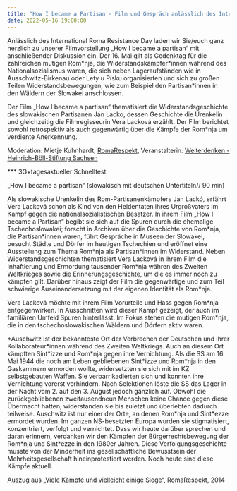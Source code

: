 ```yaml
---
title: "How I became a Partisan - Film und Gespräch anlässlich des International Roma Resistance Day mit der Filmemacherin Vera Lacková"
date: 2022-05-16 19:00:00
---
```


Anlässlich des International Roma Resistance Day laden wir Sie/euch ganz herzlich zu unserer Filmvorstellung „How I became a partisan“ mit anschließender Diskussion ein. Der 16. Mai gilt als Gedenktag für die zahlreichen mutigen Rom\*nja, die Widerstandskämpfer\*innen während des Nationalsozialismus waren, die sich neben Lageraufständen wie in Ausschwitz-Birkenau oder Lety u Písku organisierten und sich zu großen Teilen Widerstandsbewegungen, wie zum Beispiel den Partisan\*innen in den Wäldern der Slowakei anschlossen.

Der Film „How I became a partisan“ thematisiert die Widerstandsgeschichte des slowakischen Partisanen Ján Lacko, dessen Geschichte die Urenkelin und gleichzeitig die Filmregisseurin Vera Lacková erzählt. Der Film berichtet sowohl retrospektiv als auch gegenwärtig über die Kämpfe der Rom\*nja um verdiente Anerkennung.

Moderation: Mietje Kuhnhardt, [RomaRespekt](https://www.weiterdenken.de/de/romarespekt), Veranstalterin: [Weiterdenken - Heinrich-Böll-Stiftung Sachsen](https://www.weiterdenken.de/)

*** 3G+tagesaktueller Schnelltest

„How I became a partisan“ (slowakisch mit deutschen Untertiteln// 90 min)

Als slowakische Urenkelin des Rom-Partisanenkämpfers Jan Lackó, erfährt Vera Lacková schon als Kind von den Heldentaten ihres Urgroßvaters im Kampf gegen die nationalsozialistischen Besatzer. In ihrem Film „How I became a Partisan“ begibt sie sich auf die Spuren durch die ehemalige Tschechoslowakei; forscht in Archiven über die Geschichte von Rom\*nja, die Partisan\*innen waren, führt Gespräche in Museen der Slowakei, besucht Städte und Dörfer im heutigen Tschechien und eröffnet eine Ausstellung zum Thema Rom\*nja als Partisan\*innen im Widerstand. Neben Widerstandsgeschichten thematisiert Vera Lacková in ihrem Film die Inhaftierung und Ermordung tausender Rom\*nja währen des Zweiten Weltkrieges sowie die Erinnerungsgeschichte, um die es immer noch zu kämpfen gilt. Darüber hinaus zeigt der Film die gegenwärtige und zum Teil schwierige Auseinandersetzung mit der eigenen Identität als Rom\*nja.

Vera Lacková möchte mit ihrem Film Vorurteile und Hass gegen Rom\*nja entgegenwirken. In Ausschnitten wird dieser Kampf gezeigt, der auch im familiären Umfeld Spuren hinterlässt. Im Fokus stehen die mutigen Rom\*nja, die in den tschechoslowakischen Wäldern und Dörfern aktiv waren.

*Auschwitz ist der bekannteste Ort der Verbrechen der Deutschen und ihrer Kollaborateur\*innen während des Zweiten Weltkriegs. Auch an diesem Ort kämpften Sint\*izze und Rom\*nja gegen ihre Vernichtung. Als die SS am 16. Mai 1944 die noch am Leben gebliebenen Sint\*izze und Rom\*nja in den Gaskammern ermorden wollte, widersetzten sie sich mit im KZ selbstgebauten Waffen. Sie verbarrikadierten sich und konnten ihre Vernichtung vorerst verhindern. Nach Selektionen löste die SS das Lager in der Nacht vom 2. auf den 3. August jedoch gänzlich auf. Obwohl die zurückgebliebenen zweitausendneun Menschen keine Chance gegen diese Übermacht hatten, widerstanden sie bis zuletzt und überlebten dadurch teilweise. Auschwitz ist nur einer der Orte, an denen Rom\*nja und Sint\*ezze ermordet wurden. Im ganzen NS-besetzten Europa wurden sie stigmatisiert, konzentriert, verfolgt und vernichtet. Dass wir heute darüber sprechen und daran erinnern, verdanken wir den Kämpfen der Bürgerrechtsbewegung der Rom\*nja und Sint\*ezze in den 1980er Jahren. Diese Verfolgungsgeschichte musste von der Minderheit ins gesellschaftliche
Bewusstsein der Mehrheitsgesellschaft hineinprotestiert werden. Noch heute sind diese Kämpfe aktuell.

Auszug aus [„Viele Kämpfe und vielleicht einige Siege“](https://weiterdenken.de/de/2016/08/01/viele-kaempfe-und-vielleicht-einige-siege), RomaRespekt, 2014
